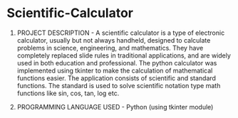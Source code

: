 # Scientific-Calculator
 
1. PROJECT DESCRIPTION - A scientific calculator is a type of electronic calculator, usually but not always handheld, designed to calculate problems in science, engineering, and mathematics. They have completely replaced slide rules in traditional applications, and are widely used in both education and professional. The python calculator was implemented using tkinter to make the calculation of mathematical functions easier. The application consists of scientific and standard functions. The standard is used to solve scientific notation type math functions like sin, cos, tan, log etc.

2. PROGRAMMING LANGUAGE USED - Python (using tkinter module)

